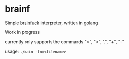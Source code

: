 # brainf
Simple [brainfuck](https://esolangs.org/wiki/Brainfuck) interpreter, written in golang

Work in progress

currently only supports the commands ">", "<", ".", "+", "-"

usage: `./main -fn=<filename>`
